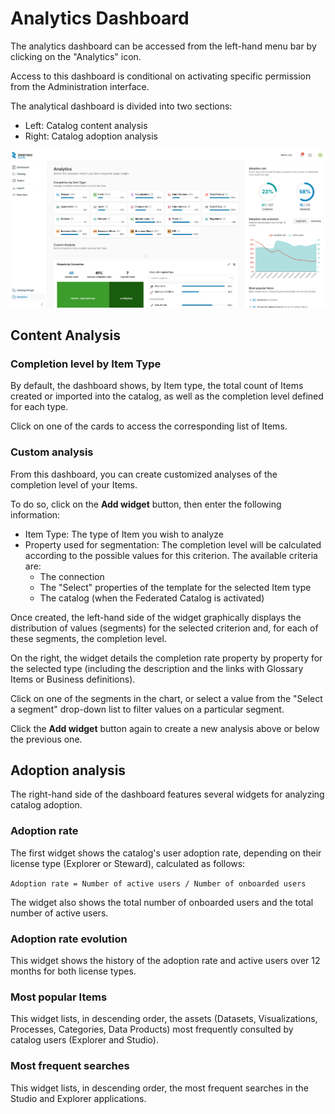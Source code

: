 Analytics Dashboard
========================

The analytics dashboard can be accessed from the left-hand menu bar by clicking on the "Analytics" icon.

Access to this dashboard is conditional on activating specific permission from the Administration interface.

The analytical dashboard is divided into two sections:

* Left: Catalog content analysis
* Right: Catalog adoption analysis

![](./images/zeenea-analytics-dashboard.png)

## Content Analysis

### Completion level by Item Type

By default, the dashboard shows, by Item type, the total count of Items created or imported into the catalog, as well as the completion level defined for each type.

Click on one of the cards to access the corresponding list of Items.

### Custom analysis

From this dashboard, you can create customized analyses of the completion level of your Items.

To do so, click on the **Add widget** button, then enter the following information: 

* Item Type: The type of Item you wish to analyze
* Property used for segmentation: The completion level will be calculated according to the possible values for this criterion. The available criteria are:
  * The connection
  * The "Select" properties of the template for the selected Item type
  * The catalog (when the Federated Catalog is activated)

Once created, the left-hand side of the widget graphically displays the distribution of values (segments) for the selected criterion and, for each of these segments, the completion level.

On the right, the widget details the completion rate property by property for the selected type (including the description and the links with Glossary Items or Business definitions). 

Click on one of the segments in the chart, or select a value from the "Select a segment" drop-down list to filter values on a particular segment.

Click the **Add widget** button again to create a new analysis above or below the previous one.

## Adoption analysis

The right-hand side of the dashboard features several widgets for analyzing catalog adoption.

### Adoption rate

The first widget shows the catalog's user adoption rate, depending on their license type (Explorer or Steward), calculated as follows:

`Adoption rate = Number of active users / Number of onboarded users`

The widget also shows the total number of onboarded users and the total number of active users.

### Adoption rate evolution

This widget shows the history of the adoption rate and active users over 12 months for both license types.

### Most popular Items

This widget lists, in descending order, the assets (Datasets, Visualizations, Processes, Categories, Data Products) most frequently consulted by catalog users (Explorer and Studio).

### Most frequent searches

This widget lists, in descending order, the most frequent searches in the Studio and Explorer applications.
